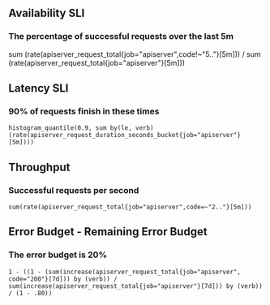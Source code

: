 ## Availability SLI
### The percentage of successful requests over the last 5m

sum (rate(apiserver_request_total{job="apiserver",code!~"5.."}[5m]))
/
sum (rate(apiserver_request_total{job="apiserver"}[5m]))

## Latency SLI
### 90% of requests finish in these times

```
histogram_quantile(0.9, sum by(le, verb) (rate(apiserver_request_duration_seconds_bucket{job="apiserver"}[5m])))
```

## Throughput
### Successful requests per second

```
sum(rate(apiserver_request_total{job="apiserver",code=~"2.."}[5m]))
```

## Error Budget - Remaining Error Budget
### The error budget is 20%

```
1 - ((1 - (sum(increase(apiserver_request_total{job="apiserver", code="200"}[7d])) by (verb)) / sum(increase(apiserver_request_total{job="apiserver"}[7d])) by (verb)) / (1 - .80))
```
